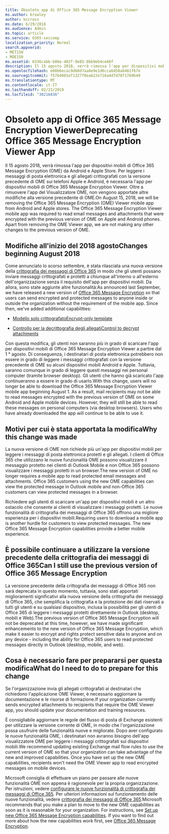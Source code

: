 ```yaml
---
title: Obsoleto app di Office 365 Message Encryption Viewer
ms.author: krowley
author: kccross
ms.date: 6/29/2018
ms.audience: Admin
ms.topic: article
ms.service: O365-seccomp
localization_priority: Normal
search.appverid:
- MET150
- MOE150
ms.assetid: 6336cabb-b06e-402f-9e85-8bb9eb4ce68f
description: Il 15 agosto 2018, verrà rimossa l'app per dispositivi mobili di Office 365 Message Encryption (OME) da Android e Apple Store. Per leggere i messaggi di posta elettronica e gli allegati crittografati con la versione precedente di OME sui telefoni Apple e Android, è necessaria l'app per dispositivi mobili di Office 365 Message Encryption Viewer. Oltre a rimuovere l'app del Visualizzatore OME, non vengono apportate altre modifiche alla versione precedente di OME.
ms.openlocfilehash: e08b6ecac9d68d7aa8e9e1d6cca6450a6461f67e
ms.sourcegitcommit: f57b4001ef1327f0ea622e716a4d7d78f1769b49
ms.translationtype: MT
ms.contentlocale: it-IT
ms.lasthandoff: 02/23/2019
ms.locfileid: "30216836"
---
```

# <a name="deprecating-office-365-message-encryption-viewer-app"></a><span data-ttu-id="c7c53-105">Obsoleto app di Office 365 Message Encryption Viewer</span><span class="sxs-lookup"><span data-stu-id="c7c53-105">Deprecating Office 365 Message Encryption Viewer App</span></span>

<span data-ttu-id="c7c53-p102">Il 15 agosto 2018, verrà rimossa l'app per dispositivi mobili di Office 365 Message Encryption (OME) da Android e Apple Store. Per leggere i messaggi di posta elettronica e gli allegati crittografati con la versione precedente di OME sui telefoni Apple e Android, è necessaria l'app per dispositivi mobili di Office 365 Message Encryption Viewer. Oltre a rimuovere l'app del Visualizzatore OME, non vengono apportate altre modifiche alla versione precedente di OME.</span><span class="sxs-lookup"><span data-stu-id="c7c53-p102">On August 15, 2018, we will be removing the Office 365 Message Encryption (OME) Viewer mobile app from Android and Apple stores. The Office 365 Message Encryption Viewer mobile app was required to read email messages and attachments that were encrypted with the previous version of OME on Apple and Android phones. Apart from removing the OME Viewer app, we are not making any other changes to the previous version of OME.</span></span>
  
## <a name="changes-beginning-august-2018"></a><span data-ttu-id="c7c53-109">Modifiche all'inizio del 2018 agosto</span><span class="sxs-lookup"><span data-stu-id="c7c53-109">Changes beginning August 2018</span></span>

<span data-ttu-id="c7c53-p103">Come annunciato lo scorso settembre, è stata rilasciata una nuova versione della [crittografia dei messaggi di Office 365](https://aka.ms/ome2017) in modo che gli utenti possano inviare messaggi crittografati e protetti a chiunque all'interno o all'esterno dell'organizzazione senza il requisito dell'app per dispositivi mobili. Da allora, sono state aggiunte altre funzionalità:</span><span class="sxs-lookup"><span data-stu-id="c7c53-p103">As announced last September, we have released a new version of [Office 365 Message Encryption](https://aka.ms/ome2017) so that users can send encrypted and protected messages to anyone inside or outside the organization without the requirement of the mobile app. Since then, we've added additional capabilities:</span></span> 
  
- [<span data-ttu-id="c7c53-112">Modello solo crittografato</span><span class="sxs-lookup"><span data-stu-id="c7c53-112">Encrypt-only template</span></span>](https://aka.ms/encryptonly)
    
- [<span data-ttu-id="c7c53-113">Controllo per la decrittografia degli allegati</span><span class="sxs-lookup"><span data-stu-id="c7c53-113">Control to decrypt attachments</span></span>](https://techcommunity.microsoft.com/t5/Security-Privacy-and-Compliance/Admin-control-for-attachments-now-available-in-Office-365/ba-p/204007)
    
<span data-ttu-id="c7c53-p104">Con questa modifica, gli utenti non saranno più in grado di scaricare l'app per dispositivi mobili di Office 365 Message Encryption Viewer a partire dal 1 ° agosto. Di conseguenza, i destinatari di posta elettronica potrebbero non essere in grado di leggere i messaggi crittografati con la versione precedente di OME su alcuni dispositivi mobili Android e Apple. Tuttavia, saranno comunque in grado di leggere questi messaggi nei personal computer (tramite browser desktop). Gli utenti che hanno già scaricato l'app continueranno a essere in grado di usarlo.</span><span class="sxs-lookup"><span data-stu-id="c7c53-p104">With this change, users will no longer be able to download the Office 365 Message Encryption Viewer mobile app beginning August 1. As a result, mail recipients may not be able to read messages encrypted with the previous version of OME on some Android and Apple mobile devices. However, they will still be able to read these messages on personal computers (via desktop browsers). Users who have already downloaded the app will continue to be able to use it.</span></span>
  
## <a name="why-this-change-was-made"></a><span data-ttu-id="c7c53-118">Motivi per cui è stata apportata la modifica</span><span class="sxs-lookup"><span data-stu-id="c7c53-118">Why this change was made</span></span>

<span data-ttu-id="c7c53-p105">La nuova versione di OME non richiede più un'app per dispositivi mobili per leggere i messaggi di posta elettronica protetti e gli allegati. I clienti di Office 365 che utilizzano le nuove funzionalità OME possono visualizzare il messaggio protetto nei clienti di Outlook Mobile e non Office 365 possono visualizzare i messaggi protetti in un browser.</span><span class="sxs-lookup"><span data-stu-id="c7c53-p105">The new version of OME no longer requires a mobile app to read protected email messages and attachments. Office 365 customers using the new OME capabilities can view the protected message in Outlook mobile and non-Office 365 customers can view protected messages in a browser.</span></span>
  
<span data-ttu-id="c7c53-p106">Richiedere agli utenti di scaricare un'app per dispositivi mobili è un altro ostacolo che consente ai clienti di visualizzare i messaggi protetti. Le nuove funzionalità di crittografia dei messaggi di Office 365 offrono una migliore esperienza per i dispositivi mobili.</span><span class="sxs-lookup"><span data-stu-id="c7c53-p106">Requiring users to download a mobile app is another hurdle for customers to view protected messages. The new Office 365 Message Encryption capabilities provide a better mobile experience.</span></span>
  
## <a name="can-i-still-use-the-previous-version-of-office-365-message-encryption"></a><span data-ttu-id="c7c53-123">È possibile continuare a utilizzare la versione precedente della crittografia dei messaggi di Office 365</span><span class="sxs-lookup"><span data-stu-id="c7c53-123">Can I still use the previous version of Office 365 Message Encryption</span></span>

<span data-ttu-id="c7c53-124">La versione precedente della crittografia dei messaggi di Office 365 non sarà deprecata in questo momento, tuttavia, sono stati apportati miglioramenti significativi alla nuova versione della crittografia dei messaggi di Office 365, che semplifica la crittografia e la protezione dei dati riservati a tutti gli utenti e su qualsiasi dispositivo, inclusa la possibilità per gli utenti di Office 365 di leggere i messaggi protetti direttamente in Outlook (desktop, mobili e Web).</span><span class="sxs-lookup"><span data-stu-id="c7c53-124">The previous version of Office 365 Message Encryption will not be deprecated at this time, however, we have made significant enhancements to the new version of Office 365 Message Encryption, which make it easier to encrypt and rights protect sensitive data to anyone and on any device - including the ability for Office 365 users to read protected messages directly in Outlook (desktop, mobile, and web).</span></span> 
  
## <a name="what-do-i-need-to-do-to-prepare-for-this-change"></a><span data-ttu-id="c7c53-125">Cosa è necessario fare per prepararsi per questa modifica</span><span class="sxs-lookup"><span data-stu-id="c7c53-125">What do I need to do to prepare for this change</span></span>

<span data-ttu-id="c7c53-126">Se l'organizzazione invia gli allegati crittografati ai destinatari che richiedono l'applicazione OME Viewer, è necessario aggiornare la documentazione e le risorse di formazione.</span><span class="sxs-lookup"><span data-stu-id="c7c53-126">If your organization currently sends encrypted attachments to recipients that require the OME Viewer app, you should update your documentation and training resources.</span></span>
  
<span data-ttu-id="c7c53-p107">È consigliabile aggiornare le regole del flusso di posta di Exchange esistenti per utilizzare la versione corrente di OME, in modo che l'organizzazione possa usufruire delle funzionalità nuove e migliorate. Dopo aver configurato le nuove funzionalità OME, i destinatari non avranno bisogno dell'app visualizzatore OME per leggere i messaggi crittografati sui dispositivi mobili.</span><span class="sxs-lookup"><span data-stu-id="c7c53-p107">We recommend updating existing Exchange mail flow rules to use the current version of OME so that your organization can take advantage of the new and improved capabilities. Once you have set up the new OME capabilities, recipients won't need the OME Viewer app to read encrypted messages on mobile devices.</span></span>
  
<span data-ttu-id="c7c53-p108">Microsoft consiglia di effettuare un piano per passare alle nuove funzionalità OME non appena è ragionevole per la propria organizzazione. Per istruzioni, vedere [configurare le nuove funzionalità di crittografia dei messaggi di Office 365](set-up-new-message-encryption-capabilities.md). Per ulteriori informazioni sul funzionamento delle nuove funzionalità, vedere [crittografia dei messaggi di Office 365](ome.md).</span><span class="sxs-lookup"><span data-stu-id="c7c53-p108">Microsoft recommends that you make a plan to move to the new OME capabilities as soon as it is reasonable for your organization. For instructions, see [Set up new Office 365 Message Encryption capabilities](set-up-new-message-encryption-capabilities.md). If you want to find out more about how the new capabilities work first, see [Office 365 Message Encryption](ome.md).</span></span>
  

